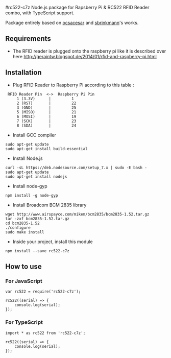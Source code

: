 #rc522-c7z
Node.js package for Rapsberry Pi & RC522 RFID Reader combo, with TypeScript support.

Package entirely based on [ocsacesar](https://github.com/ocsacesar/rc522) and [sbrinkmann](https://github.com/sbrinkmann/rc522-rfid)'s works.

## Requirements
- The RFID reader is plugged onto the raspberry pi like it is described over here http://geraintw.blogspot.de/2014/01/rfid-and-raspberry-pi.html


## Installation
- Plug RFID Reader to Raspberry Pi according to this table :
```
 RFID Reader Pin  <->  Raspberry Pi Pin 
     1 (3.3V)      |         1           
     2 (RST)       |         22          
     3 (GND)       |         25          
     5 (MISO)      |         21          
     6 (MOSI)      |         19          
     7 (SCK)       |         23          
     8 (SDA)       |         24          
```

- Install GCC compiler 
```
sudo apt-get update
sudo apt-get install build-essential
```

- Install Node.js 
```
curl -sL https://deb.nodesource.com/setup_7.x | sudo -E bash -
sudo apt-get update
sudo apt-get install nodejs
```

- Install node-gyp 
```
npm install -g node-gyp
```

- Install Broadcom BCM 2835 library
```
wget http://www.airspayce.com/mikem/bcm2835/bcm2835-1.52.tar.gz
tar -zxf bcm2835-1.52.tar.gz
cd bcm2835-1.52
./configure
sudo make install
```

- Inside your project, install this module
```
npm install --save rc522-c7z
```

## How to use 
### For JavaScript
```
var rc522 = require('rc522-c7z');

rc522((serial) => {
	console.log(serial);
});
```

### For TypeScript
```
import * as rc522 from 'rc522-c7z';

rc522((serial) => {
	console.log(serial);
});
```